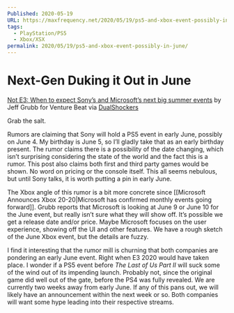 ```yaml
---
Published: 2020-05-19
URL: https://maxfrequency.net/2020/05/19/ps5-and-xbox-event-possibly-in-june/
tags:
  - PlayStation/PS5
  - Xbox/XSX
permalink: 2020/05/19/ps5-and-xbox-event-possibly-in-june/
---
```

# Next-Gen Duking it Out in June

[Not E3: When to expect Sony’s and Microsoft’s next big summer events](https://venturebeat.com/2020/05/18/quartermann-e3-2020/) by Jeff Grubb for Venture Beat via [DualShockers](https://www.dualshockers.com/ps5-event-june-2020-first-party-games/)  

Grab the salt.  

Rumors are claiming that Sony will hold a PS5 event in early June, possibly on June 4. My birthday is June 5, so I’ll gladly take that as an early birthday present. The rumor claims there is a possibility of the date changing, which isn’t surprising considering the state of the world and the fact this is a rumor. This post also claims both first and third party games would be shown. No word on pricing or the console itself. This all seems nebulous, but until Sony talks, it is worth putting a pin in early June.  

The Xbox angle of this rumor is a bit more concrete since [[Microsoft Announces Xbox 20-20|Microsoft has confirmed monthly events going forward]]. Grubb reports that Microsoft is looking at June 9 or June 10 for the June event, but really isn’t sure what they will show off. It’s possible we get a release date and/or price. Maybe Microsoft focuses on the user experience, showing off the UI and other features. We have a rough sketch of the June Xbox event, but the details are fuzzy.  

I find it interesting that the rumor mill is churning that both companies are pondering an early June event. Right when E3 2020 would have taken place. I wonder if a PS5 event before *The Last of Us Part II* will suck some of the wind out of its impending launch. Probably not, since the original game did well out of the gate, before the PS4 was fully revealed. We are currently two weeks away from early June. If any of this pans out, we will likely have an announcement within the next week or so. Both companies will want some hype leading into their respective streams.